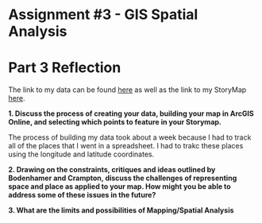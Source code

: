 # Assignment #3 - GIS Spatial Analysis

# Part 3 Reflection

The link to my data can be found [here](https://docs.google.com/spreadsheets/d/1Ox1uN7AMU5BsM0dt9xV7zdyTBjXOAs18RLhNuGXbaLk/edit#gid=0) as 
well as the link to my StoryMap [here](http://arcg.is/1j9aLv).

**1. Discuss the process of creating your data, building your map in ArcGIS Online, and selecting which points to feature in your 
Storymap.**

The process of building my data took about a week because I had to track all of the places that I went in a spreadsheet. I had to trakc these places using the longitude and latitude coordinates. 

**2. Drawing on the constraints, critiques and ideas outlined by Bodenhamer and Crampton, discuss the challenges of representing space and 
place as applied to your map. How might you be able to address some of these issues in the future?**


**3. What are the limits and possibilities of Mapping/Spatial Analysis**


